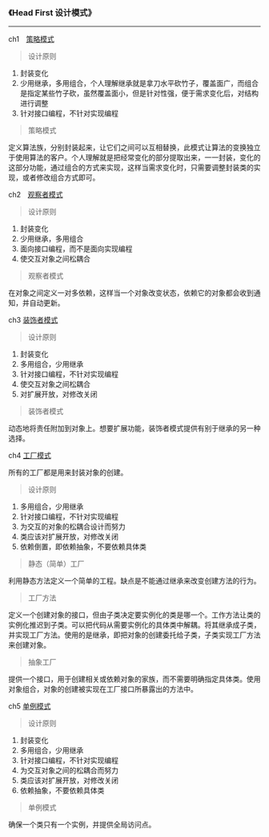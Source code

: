 ### 《Head First 设计模式》
---
ch1　[策略模式](./ch01strategy/duck)

> 设计原则
1. 封装变化
2. 少用继承，多用组合，个人理解继承就是拿刀水平砍竹子，覆盖面广，而组合是指定某些竹子砍，虽然覆盖面小，但是针对性强，便于需求变化后，对结构进行调整
3. 针对接口编程，不针对实现编程

> 策略模式

定义算法族，分别封装起来，让它们之间可以互相替换，此模式让算法的变换独立于使用算法的客户。个人理解就是把经常变化的部分提取出来，一一封装，变化的这部分功能，通过组合的方式来实现，这样当需求变化时，只需要调整封装类的实现，或者修改组合方式即可。


ch2　[观察者模式](./ch02Observer/subject)
> 设计原则

1. 封装变化
2. 少用继承，多用组合
3. 面向接口编程，而不是面向实现编程
4. 使交互对象之间松耦合

> 观察者模式

在对象之间定义一对多依赖，这样当一个对象改变状态，依赖它的对象都会收到通知，并自动更新。

ch3 [装饰者模式](./designpattern/ch03decorator)
> 设计原则

1. 封装变化
2. 多用组合，少用继承
3. 针对接口编程，不针对实现编程
4. 使交互对象之间松耦合
5. 对扩展开放，对修改关闭

> 装饰者模式

动态地将责任附加到对象上。想要扩展功能，装饰者模式提供有别于继承的另一种选择。

ch4 [工厂模式](./designpattern/ch04factory)

所有的工厂都是用来封装对象的创建。

> 设计原则

1. 多用组合，少用继承
2. 针对接口编程，不针对实现编程
3. 为交互的对象的松耦合设计而努力
4. 类应该对扩展开放，对修改关闭
5. 依赖倒置，即依赖抽象，不要依赖具体类

> 静态（简单）工厂

利用静态方法定义一个简单的工程。缺点是不能通过继承来改变创建方法的行为。

> 工厂方法

定义一个创建对象的接口，但由子类决定要实例化的类是哪一个。工作方法让类的实例化推迟到子类。可以把代码从需要实例化的具体类中解耦。将其继承成子类，并实现工厂方法。使用的是继承，即把对象的创建委托给子类，子类实现工厂方法来创建对象。

> 抽象工厂

提供一个接口，用于创建相关或依赖对象的家族，而不需要明确指定具体类。使用对象组合，对象的创建被实现在工厂接口所暴露出的方法中。

ch5 [单例模式](./designpattern/ch05singleton)

> 设计原则

1. 封装变化
2. 多用组合，少用继承
3. 针对接口编程，不针对实现编程
4. 为交互对象之间的松耦合而努力
5. 类应该对扩展开放，对修改关闭
6. 依赖抽象，不要依赖具体类

> 单例模式

确保一个类只有一个实例，并提供全局访问点。